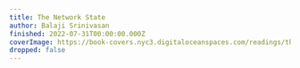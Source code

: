 ```yaml
---
title: The Network State
author: Balaji Srinivasan
finished: 2022-07-31T00:00:00.000Z
coverImage: https://book-covers.nyc3.digitaloceanspaces.com/readings/the-network-state-01.jpg
dropped: false
---
```


